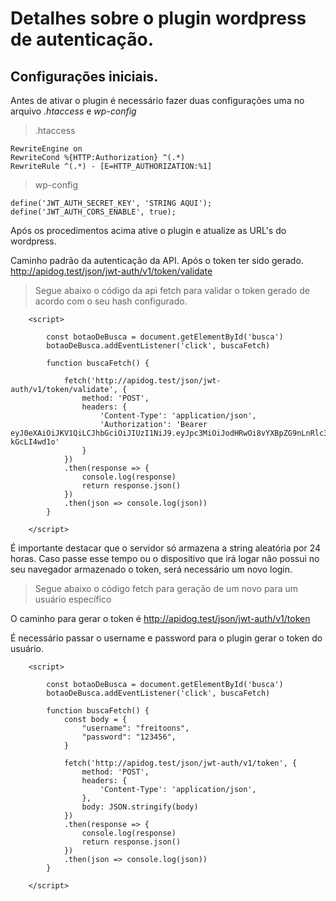 # Detalhes sobre o plugin wordpress de autenticação.

## Configurações iniciais.
Antes de ativar o plugin é necessário fazer duas configurações uma no arquivo *.htaccess* e *wp-config*

>.htaccess
```
RewriteEngine on
RewriteCond %{HTTP:Authorization} ^(.*)
RewriteRule ^(.*) - [E=HTTP_AUTHORIZATION:%1]
```

>wp-config
```
define('JWT_AUTH_SECRET_KEY', 'STRING AQUI');
define('JWT_AUTH_CORS_ENABLE', true);
```
Após os procedimentos acima ative o plugin e atualize as URL's do wordpress.

Caminho padrão da autenticação da API. Após o token ter sido gerado.
http://apidog.test/json/jwt-auth/v1/token/validate
>Segue abaixo o código da api fetch para validar o token gerado de acordo com o seu hash configurado.
```
	<script>

		const botaoDeBusca = document.getElementById('busca')
		botaoDeBusca.addEventListener('click', buscaFetch)

		function buscaFetch() {

			fetch('http://apidog.test/json/jwt-auth/v1/token/validate', {
				method: 'POST',
				headers: {
					'Content-Type': 'application/json',
					'Authorization': 'Bearer eyJ0eXAiOiJKV1QiLCJhbGciOiJIUzI1NiJ9.eyJpc3MiOiJodHRwOi8vYXBpZG9nLnRlc3QiLCJpYXQiOjE2OTY2NTc5NDEsIm5iZiI6MTY5NjY1Nzk0MSwiZXhwIjoxNjk3MjYyNzQxLCJkYXRhIjp7InVzZXIiOnsiaWQiOiIxIn19fQ.n9z386f9O_w18tqCalEA_tv0e3jPwFbt-kGcLI4wd1o'
				}
			})
			.then(response => {
				console.log(response)
				return response.json()
			})
			.then(json => console.log(json))
		}

	</script>
```
É importante destacar que o servidor só armazena a string aleatória por 24 horas. Caso passe esse tempo ou o dispositivo que irá logar não possui no seu navegador armazenado o token, será necessário um novo login.
>Segue abaixo o código fetch para geração de um novo  para um usuário específico

O caminho para gerar o token é http://apidog.test/json/jwt-auth/v1/token

É necessário passar o username e password para o plugin gerar o token do usuário.
```
	<script>

		const botaoDeBusca = document.getElementById('busca')
		botaoDeBusca.addEventListener('click', buscaFetch)

		function buscaFetch() {
			const body = {
				"username": "freitoons",
				"password": "123456",
			}

			fetch('http://apidog.test/json/jwt-auth/v1/token', {
				method: 'POST',
				headers: {
					'Content-Type': 'application/json',
				},
				body: JSON.stringify(body)
			})
			.then(response => {
				console.log(response)
				return response.json()
			})
			.then(json => console.log(json))
		}

	</script>
```